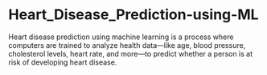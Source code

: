 # Heart_Disease_Prediction-using-ML
Heart disease prediction using machine learning is a process where computers are trained to analyze health data—like age, blood pressure, cholesterol levels, heart rate, and more—to predict whether a person is at risk of developing heart disease.
